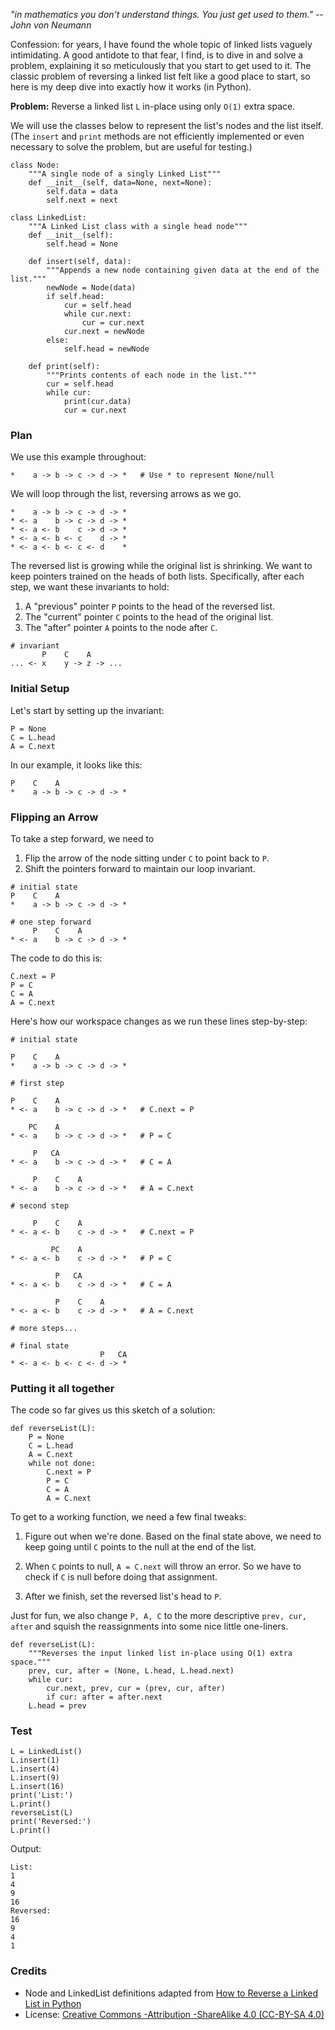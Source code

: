 *"in mathematics you don't understand things. You just get used to them." -- John von Neumann*

Confession: for years, I have found the whole topic of linked lists vaguely intimidating. A good antidote to that fear, I find, is to dive in and solve a problem, explaining it so meticulously that you start to get used to it. The classic problem of reversing a linked list felt like a good place to start, so here is my deep dive into exactly how it works (in Python).

**Problem:** Reverse a linked list `L` in-place using only `O(1)` extra space.

We will use the classes below to represent the list's nodes and the list itself. (The `insert` and `print` methods are not efficiently implemented or even necessary to solve the problem, but are useful for testing.)
```
class Node:
    """A single node of a singly Linked List"""
    def __init__(self, data=None, next=None): 
        self.data = data
        self.next = next

class LinkedList:
    """A Linked List class with a single head node"""
    def __init__(self):  
        self.head = None
    
    def insert(self, data):
        """Appends a new node containing given data at the end of the list."""
        newNode = Node(data)
        if self.head:
            cur = self.head
            while cur.next:
                cur = cur.next
            cur.next = newNode
        else:
            self.head = newNode
  
    def print(self):
        """Prints contents of each node in the list."""
        cur = self.head
        while cur:
            print(cur.data)
            cur = cur.next
```

### Plan

We use this example throughout:
```
*    a -> b -> c -> d -> *   # Use * to represent None/null
```
We will loop through the list, reversing arrows as we go.
```
*    a -> b -> c -> d -> *
* <- a    b -> c -> d -> *
* <- a <- b    c -> d -> *
* <- a <- b <- c    d -> *
* <- a <- b <- c <- d    *
```
The reversed list is growing while the original list is shrinking. We want to keep pointers trained on the heads of both lists. Specifically, after each step, we want these invariants to hold:

1. A "previous" pointer `P` points to the head of the reversed list.
2. The "current" pointer `C` points to the head of the original list.
3. The "after" pointer `A` points to the node after `C`.

```
# invariant
       P    C    A
... <- x    y -> z -> ...
```

### Initial Setup

Let's start by setting up the invariant:
```
P = None
C = L.head
A = C.next
```
In our example, it looks like this:
```
P    C    A                
*    a -> b -> c -> d -> *
```

### Flipping an Arrow
To take a step forward, we need to

1. Flip the arrow of the node sitting under `C` to point back to `P`.
2. Shift the pointers forward to maintain our loop invariant.

```
# initial state
P    C    A          
*    a -> b -> c -> d -> *

# one step forward
     P    C    A
* <- a    b -> c -> d -> *
```

The code to do this is:
```
C.next = P
P = C
C = A
A = C.next
```
Here's how our workspace changes as we run these lines step-by-step:
```
# initial state

P    C    A            
*    a -> b -> c -> d -> *

# first step

P    C    A
* <- a    b -> c -> d -> *   # C.next = P

    PC    A
* <- a    b -> c -> d -> *   # P = C

     P   CA
* <- a    b -> c -> d -> *   # C = A

     P    C    A
* <- a    b -> c -> d -> *   # A = C.next

# second step

     P    C    A
* <- a <- b    c -> d -> *   # C.next = P

         PC    A
* <- a <- b    c -> d -> *   # P = C

          P   CA
* <- a <- b    c -> d -> *   # C = A

          P    C    A
* <- a <- b    c -> d -> *   # A = C.next

# more steps...

# final state
                    P   CA
* <- a <- b <- c <- d -> *
```


### Putting it all together

The code so far gives us this sketch of a solution:

```
def reverseList(L):
    P = None
    C = L.head
    A = C.next
    while not done:
        C.next = P
        P = C
        C = A
        A = C.next
```

To get to a working function, we need a few final tweaks:

1. Figure out when we're done. Based on the final state above, we need to keep going until `C` points to the null at the end of the list.

2. When `C` points to null, `A = C.next` will throw an error. So we have to check if `C` is null before doing that assignment.

3. After we finish, set the reversed list's head to `P`.

Just for fun, we also change `P, A, C` to the more descriptive `prev, cur, after` and squish the reassignments into some nice little one-liners.

```
def reverseList(L):
    """Reverses the input linked list in-place using O(1) extra space."""
    prev, cur, after = (None, L.head, L.head.next)
    while cur:
        cur.next, prev, cur = (prev, cur, after)
        if cur: after = after.next
    L.head = prev
```

### Test

```
L = LinkedList()
L.insert(1)
L.insert(4)
L.insert(9)
L.insert(16)
print('List:')
L.print()
reverseList(L)
print('Reversed:')
L.print()
```

Output:
```
List:
1
4
9
16
Reversed:
16
9
4
1
```

### Credits
- Node and LinkedList definitions adapted from [How to Reverse a Linked List in Python](https://www.educative.io/edpresso/how-to-reverse-a-linked-list-in-python)
- License: [Creative Commons -Attribution -ShareAlike 4.0 (CC-BY-SA 4.0)](https://creativecommons.org/licenses/by-sa/4.0/)


